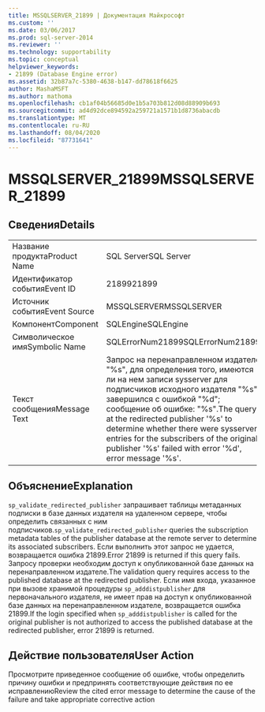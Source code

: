 ```yaml
---
title: MSSQLSERVER_21899 | Документация Майкрософт
ms.custom: ''
ms.date: 03/06/2017
ms.prod: sql-server-2014
ms.reviewer: ''
ms.technology: supportability
ms.topic: conceptual
helpviewer_keywords:
- 21899 (Database Engine error)
ms.assetid: 32b87a7c-5380-4638-b147-dd78618f6625
author: MashaMSFT
ms.author: mathoma
ms.openlocfilehash: cb1af04b56685d0e1b5a703b812d08d88909b693
ms.sourcegitcommit: ad4d92dce894592a259721a1571b1d8736abacdb
ms.translationtype: MT
ms.contentlocale: ru-RU
ms.lasthandoff: 08/04/2020
ms.locfileid: "87731641"
---
```

# <a name="mssqlserver_21899"></a><span data-ttu-id="1586c-102">MSSQLSERVER_21899</span><span class="sxs-lookup"><span data-stu-id="1586c-102">MSSQLSERVER_21899</span></span>
    
## <a name="details"></a><span data-ttu-id="1586c-103">Сведения</span><span class="sxs-lookup"><span data-stu-id="1586c-103">Details</span></span>  
  
|||  
|-|-|  
|<span data-ttu-id="1586c-104">Название продукта</span><span class="sxs-lookup"><span data-stu-id="1586c-104">Product Name</span></span>|<span data-ttu-id="1586c-105">SQL Server</span><span class="sxs-lookup"><span data-stu-id="1586c-105">SQL Server</span></span>|  
|<span data-ttu-id="1586c-106">Идентификатор события</span><span class="sxs-lookup"><span data-stu-id="1586c-106">Event ID</span></span>|<span data-ttu-id="1586c-107">21899</span><span class="sxs-lookup"><span data-stu-id="1586c-107">21899</span></span>|  
|<span data-ttu-id="1586c-108">Источник события</span><span class="sxs-lookup"><span data-stu-id="1586c-108">Event Source</span></span>|<span data-ttu-id="1586c-109">MSSQLSERVER</span><span class="sxs-lookup"><span data-stu-id="1586c-109">MSSQLSERVER</span></span>|  
|<span data-ttu-id="1586c-110">Компонент</span><span class="sxs-lookup"><span data-stu-id="1586c-110">Component</span></span>|<span data-ttu-id="1586c-111">SQLEngine</span><span class="sxs-lookup"><span data-stu-id="1586c-111">SQLEngine</span></span>|  
|<span data-ttu-id="1586c-112">Символическое имя</span><span class="sxs-lookup"><span data-stu-id="1586c-112">Symbolic Name</span></span>|<span data-ttu-id="1586c-113">SQLErrorNum21899</span><span class="sxs-lookup"><span data-stu-id="1586c-113">SQLErrorNum21899</span></span>|  
|<span data-ttu-id="1586c-114">Текст сообщения</span><span class="sxs-lookup"><span data-stu-id="1586c-114">Message Text</span></span>|<span data-ttu-id="1586c-115">Запрос на перенаправленном издателе "%s", для определения того, имеются ли на нем записи sysserver для подписчиков исходного издателя "%s", завершился с ошибкой "%d"; сообщение об ошибке: "%s".</span><span class="sxs-lookup"><span data-stu-id="1586c-115">The query at the redirected publisher '%s' to determine whether there were sysserver entries for the subscribers of the original publisher '%s' failed with error '%d', error message '%s'.</span></span>|  
  
## <a name="explanation"></a><span data-ttu-id="1586c-116">Объяснение</span><span class="sxs-lookup"><span data-stu-id="1586c-116">Explanation</span></span>  
 <span data-ttu-id="1586c-117">`sp_validate_redirected_publisher` запрашивает таблицы метаданных подписки в базе данных издателя на удаленном сервере, чтобы определить связанных с ним подписчиков.</span><span class="sxs-lookup"><span data-stu-id="1586c-117">`sp_validate_redirected_publisher` queries the subscription metadata tables of the publisher database at the remote server to determine its associated subscribers.</span></span> <span data-ttu-id="1586c-118">Если выполнить этот запрос не удается, возвращается ошибка 21899.</span><span class="sxs-lookup"><span data-stu-id="1586c-118">Error 21899 is returned if this query fails.</span></span> <span data-ttu-id="1586c-119">Запросу проверки необходим доступ к опубликованной базе данных на перенаправленном издателе.</span><span class="sxs-lookup"><span data-stu-id="1586c-119">The validation query requires access to the published database at the redirected publisher.</span></span> <span data-ttu-id="1586c-120">Если имя входа, указанное при вызове хранимой процедуры `sp_adddistpublisher` для первоначального издателя, не имеет прав на доступ к опубликованной базе данных на перенаправленном издателе, возвращается ошибка 21899.</span><span class="sxs-lookup"><span data-stu-id="1586c-120">If the login specified when `sp_adddistpublisher` is called for the original publisher is not authorized to access the published database at the redirected publisher, error 21899 is returned.</span></span>  
  
## <a name="user-action"></a><span data-ttu-id="1586c-121">Действие пользователя</span><span class="sxs-lookup"><span data-stu-id="1586c-121">User Action</span></span>  
 <span data-ttu-id="1586c-122">Просмотрите приведенное сообщение об ошибке, чтобы определить причину ошибки и предпринять соответствующие действия по ее исправлению</span><span class="sxs-lookup"><span data-stu-id="1586c-122">Review the cited error message to determine the cause of the failure and take appropriate corrective action</span></span>  
  
  

